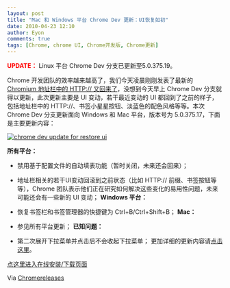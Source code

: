```yaml
---
layout: post
title: "Mac 和 Windows 平台 Chrome Dev 更新：UI恢复如初"
date: 2010-04-23 12:10
author: Eyon
comments: true
tags: [Chrome, chrome UI, Chrome开发版, Chrome更新]
---
```

**<span style="color: #ff0000;">UPDATE：</span>** Linux 平台 Chrome Dev 分支已更新至5.0.375.19。

Chrome 开发团队的效率越来越高了，我们今天凌晨刚刚发表了最新的 [Chromium 地址栏中的 HTTP:// 又回来了](http://www.chromi.org/archives/4403)，没想到今天早上 Chrome Dev 分支就得以更新，此次更新主要是 UI 变动，若干最近变动的 UI 都回到了之前的样子，包括地址栏中的 HTTP://、书签小星星按钮、淡蓝色的配色风格等等。本次 Chrome Dev 分支更新面向 Windows 和 Mac 平台，版本号为 5.0.375.17，下面是主要更新内容：

<a href="http://img.chromi.org/2010/04/chrome-dev-update-for-restore-ui.jpg">![](http://img.chromi.org/2010/04/chrome-dev-update-for-restore-ui.jpg "chrome dev update for restore ui")</a>

**所有平台：**


*   禁用基于配置文件的自动填表功能（暂时关闭，未来还会回来）；
*   地址栏相关的若干UI变动回滚到之前状态（比如 HTTP:// 前缀、书签按钮等等），Chrome 团队表示他们正在研究如何解决这些变化的易用性问题，未来可能还会有一些新的 UI 变动；
**Windows 平台：**


*   恢复书签栏和书签管理器的快捷键为 Ctrl+B/Ctrl+Shift+B；
**Mac：**


*   参见所有平台更新；
**已知问题：**


*   第二次展开下拉菜单并点击后不会收起下拉菜单；
更加详细的更新内容请[点击这里](http://build.chromium.org/buildbot/perf/dashboard/ui/changelog.html?url=/branches/375/src&amp;range=45275:44625&amp;mode=html)。

[点这里进入在线安装/下载页面](http://www.chromi.org/chromedownload)

Via [Chromereleases](http://googlechromereleases.blogspot.com/2010/04/dev-channel-update_22.html)
